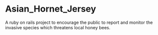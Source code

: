 # Asian_Hornet_Jersey
A ruby on rails project to encourage the public to report and monitor the invasive species which threatens local honey bees.

